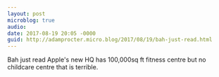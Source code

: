 ```yaml
---
layout: post
microblog: true
audio: 
date: 2017-08-19 20:05 -0000
guid: http://adamprocter.micro.blog/2017/08/19/bah-just-read.html
---
```

Bah just read Apple's new HQ has 100,000sq ft fitness centre but no childcare centre that is terrible.

